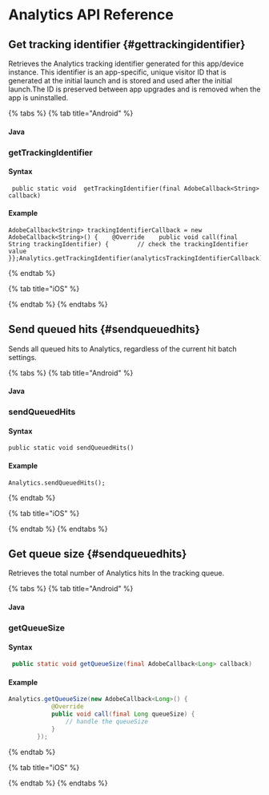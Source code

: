 # Analytics API Reference

## Get tracking identifier {#gettrackingidentifier}

Retrieves the Analytics tracking identifier generated for this app/device instance. This identifier is an app-specific, unique visitor ID that is generated at the initial launch and is stored and used after the initial launch.The ID is preserved between app upgrades and is removed when the app is uninstalled.  


{% tabs %}
{% tab title="Android" %}
#### Java

### getTrackingIdentifier

#### Syntax

```text
 public static void  getTrackingIdentifier(final AdobeCallback<String> callback)
```

#### **Example**

```text
AdobeCallback<String> trackingIdentifierCallback = new AdobeCallback<String>() {    @Override    public void call(final String trackingIdentifier) {        // check the trackingIdentifier value    }};Analytics.getTrackingIdentifier(analyticsTrackingIdentifierCallback);
```
{% endtab %}

{% tab title="iOS" %}

{% endtab %}
{% endtabs %}

## Send queued hits {#sendqueuedhits}

Sends all queued hits to Analytics, regardless of the current hit batch settings.

{% tabs %}
{% tab title="Android" %}
#### Java

### sendQueuedHits

#### **Syntax**

```text
public static void sendQueuedHits()
```

#### **Example**

```text
Analytics.sendQueuedHits();
```
{% endtab %}

{% tab title="iOS" %}

{% endtab %}
{% endtabs %}

## Get queue size {#sendqueuedhits}

Retrieves the total number of Analytics hits In the tracking queue.

{% tabs %}
{% tab title="Android" %}
#### Java

### getQueueSize

#### Syntax

```java
 public static void getQueueSize(final AdobeCallback<Long> callback)
```

#### Example

```java
Analytics.getQueueSize(new AdobeCallback<Long>() {
            @Override
            public void call(final Long queueSize) {
                // handle the queueSize
            }
        });
```
{% endtab %}

{% tab title="iOS" %}

{% endtab %}
{% endtabs %}

